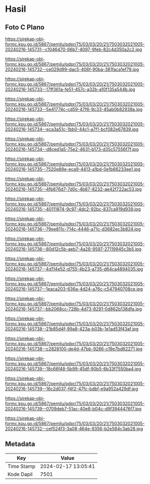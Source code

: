 # Hasil

## Foto C Plano

https://sirekap-obj-formc.kpu.go.id/5867/pemilu/pdpr/75/03/03/20/21/7503032021005-20240216-145731--c1046470-66b7-4097-9feb-82c4d350a2c2.jpg

https://sirekap-obj-formc.kpu.go.id/5867/pemilu/pdpr/75/03/03/20/21/7503032021005-20240216-145732--ce029d99-dac5-406f-90ba-381faca1ef79.jpg

https://sirekap-obj-formc.kpu.go.id/5867/pemilu/pdpr/75/03/03/20/21/7503032021005-20240216-145733--17ff361a-fe51-457c-a32b-a10f135a544b.jpg

https://sirekap-obj-formc.kpu.go.id/5867/pemilu/pdpr/75/03/03/20/21/7503032021005-20240216-145733--5e41774c-cd59-47f6-9c33-45ab0b82938a.jpg

https://sirekap-obj-formc.kpu.go.id/5867/pemilu/pdpr/75/03/03/20/21/7503032021005-20240216-145734--eca3a51c-1bb0-44c1-a7f1-bcf082e67839.jpg

https://sirekap-obj-formc.kpu.go.id/5867/pemilu/pdpr/75/03/03/20/21/7503032021005-20240216-145734--d8ced1a5-75e2-4631-b173-d35c57556f7f.jpg

https://sirekap-obj-formc.kpu.go.id/5867/pemilu/pdpr/75/03/03/20/21/7503032021005-20240216-145735--7520e89e-eca9-4413-a1bd-0e1b66233ee1.jpg

https://sirekap-obj-formc.kpu.go.id/5867/pemilu/pdpr/75/03/03/20/21/7503032021005-20240216-145735--4fb876d7-7d0c-4b87-8232-ae42f722ac53.jpg

https://sirekap-obj-formc.kpu.go.id/5867/pemilu/pdpr/75/03/03/20/21/7503032021005-20240216-145735--40111874-9c97-4dc2-92bc-837ca919d939.jpg

https://sirekap-obj-formc.kpu.go.id/5867/pemilu/pdpr/75/03/03/20/21/7503032021005-20240216-145736--79ee811c-714c-4446-a71c-d3682ec3b824.jpg

https://sirekap-obj-formc.kpu.go.id/5867/pemilu/pdpr/75/03/03/20/21/7503032021005-20240216-145736--80d12c5b-aeb7-4a28-9597-27119945c3b5.jpg

https://sirekap-obj-formc.kpu.go.id/5867/pemilu/pdpr/75/03/03/20/21/7503032021005-20240216-145737--4d114e52-d755-4b23-a735-d64ca4894035.jpg

https://sirekap-obj-formc.kpu.go.id/5867/pemilu/pdpr/75/03/03/20/21/7503032021005-20240216-145737--1eaca203-636a-4d24-a76c-c547940708ce.jpg

https://sirekap-obj-formc.kpu.go.id/5867/pemilu/pdpr/75/03/03/20/21/7503032021005-20240216-145737--bb2068cc-728b-4d73-8291-0d862b138dfa.jpg

https://sirekap-obj-formc.kpu.go.id/5867/pemilu/pdpr/75/03/03/20/21/7503032021005-20240216-145738--21b85d4f-99a8-423a-b03b-1e1ad53f43af.jpg

https://sirekap-obj-formc.kpu.go.id/5867/pemilu/pdpr/75/03/03/20/21/7503032021005-20240216-145738--c2828100-de4d-47bb-9286-c19e7bd62271.jpg

https://sirekap-obj-formc.kpu.go.id/5867/pemilu/pdpr/75/03/03/20/21/7503032021005-20240216-145739--18c66f48-5b99-45df-90b5-6b33f7550ba4.jpg

https://sirekap-obj-formc.kpu.go.id/5867/pemilu/pdpr/75/03/03/20/21/7503032021005-20240216-145739--16c2d037-f4f2-47fc-bdbf-e9a952a429df.jpg

https://sirekap-obj-formc.kpu.go.id/5867/pemilu/pdpr/75/03/03/20/21/7503032021005-20240216-145739--0709deb7-51ac-40e8-b04c-d9f3944476f7.jpg

https://sirekap-obj-formc.kpu.go.id/5867/pemilu/pdpr/75/03/03/20/21/7503032021005-20240216-145732--cef524f3-3a08-464e-9356-b2e584c3ab28.jpg


## Metadata

| Key        | Value               |
| ---------- | ------------------- |
| Time Stamp | 2024-02-17 13:05:41 |
| Kode Dapil | 7501                |



